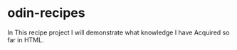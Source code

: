# odin-recipes

In This recipe project I will demonstrate what knowledge I have Acquired so far in HTML.